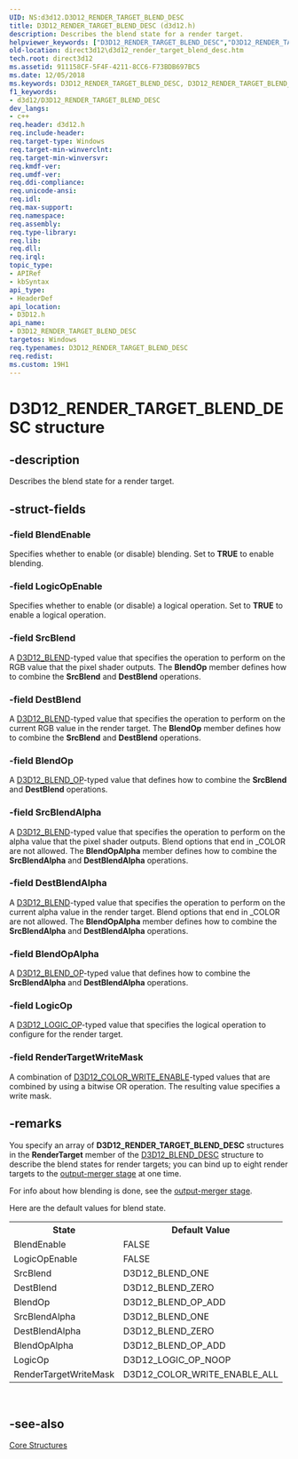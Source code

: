 ```yaml
---
UID: NS:d3d12.D3D12_RENDER_TARGET_BLEND_DESC
title: D3D12_RENDER_TARGET_BLEND_DESC (d3d12.h)
description: Describes the blend state for a render target.helpviewer_keywords: ["D3D12_RENDER_TARGET_BLEND_DESC","D3D12_RENDER_TARGET_BLEND_DESC structure","d3d12/D3D12_RENDER_TARGET_BLEND_DESC","direct3d12.d3d12_render_target_blend_desc"]
old-location: direct3d12\d3d12_render_target_blend_desc.htm
tech.root: direct3d12
ms.assetid: 911158CF-5F4F-4211-8CC6-F73BDB697BC5
ms.date: 12/05/2018
ms.keywords: D3D12_RENDER_TARGET_BLEND_DESC, D3D12_RENDER_TARGET_BLEND_DESC structure, d3d12/D3D12_RENDER_TARGET_BLEND_DESC, direct3d12.d3d12_render_target_blend_desc
f1_keywords:
- d3d12/D3D12_RENDER_TARGET_BLEND_DESC
dev_langs:
- c++
req.header: d3d12.h
req.include-header: 
req.target-type: Windows
req.target-min-winverclnt: 
req.target-min-winversvr: 
req.kmdf-ver: 
req.umdf-ver: 
req.ddi-compliance: 
req.unicode-ansi: 
req.idl: 
req.max-support: 
req.namespace: 
req.assembly: 
req.type-library: 
req.lib: 
req.dll: 
req.irql: 
topic_type:
- APIRef
- kbSyntax
api_type:
- HeaderDef
api_location:
- D3D12.h
api_name:
- D3D12_RENDER_TARGET_BLEND_DESC
targetos: Windows
req.typenames: D3D12_RENDER_TARGET_BLEND_DESC
req.redist: 
ms.custom: 19H1
---
```


# D3D12_RENDER_TARGET_BLEND_DESC structure


## -description


Describes the blend state for a render target.


## -struct-fields




### -field BlendEnable

Specifies whether to enable (or disable) blending. Set to <b>TRUE</b> to enable blending.


### -field LogicOpEnable

Specifies whether to enable (or disable) a logical operation. Set to <b>TRUE</b> to enable a logical operation.


### -field SrcBlend

A <a href="https://docs.microsoft.com/windows/desktop/api/d3d12/ne-d3d12-d3d12_blend">D3D12_BLEND</a>-typed value that specifies the operation to perform on the RGB value that the pixel shader outputs. The <b>BlendOp</b> member defines how to combine the <b>SrcBlend</b> and <b>DestBlend</b> operations.


### -field DestBlend

A <a href="https://docs.microsoft.com/windows/desktop/api/d3d12/ne-d3d12-d3d12_blend">D3D12_BLEND</a>-typed value that specifies the operation to perform on the current RGB value in the render target. The <b>BlendOp</b> member defines how to combine the <b>SrcBlend</b> and <b>DestBlend</b> operations.


### -field BlendOp

A <a href="https://docs.microsoft.com/windows/desktop/api/d3d12/ne-d3d12-d3d12_blend_op">D3D12_BLEND_OP</a>-typed value that defines how to combine the <b>SrcBlend</b> and <b>DestBlend</b> operations.


### -field SrcBlendAlpha

A <a href="https://docs.microsoft.com/windows/desktop/api/d3d12/ne-d3d12-d3d12_blend">D3D12_BLEND</a>-typed value that specifies the operation to perform on the alpha value that the pixel shader outputs. Blend options that end in _COLOR are not allowed. The <b>BlendOpAlpha</b> member defines how to combine the <b>SrcBlendAlpha</b> and <b>DestBlendAlpha</b> operations.


### -field DestBlendAlpha

A <a href="https://docs.microsoft.com/windows/desktop/api/d3d12/ne-d3d12-d3d12_blend">D3D12_BLEND</a>-typed value that specifies the operation to perform on the current alpha value in the render target. Blend options that end in _COLOR are not allowed. The <b>BlendOpAlpha</b> member defines how to combine the <b>SrcBlendAlpha</b> and <b>DestBlendAlpha</b> operations.


### -field BlendOpAlpha

A <a href="https://docs.microsoft.com/windows/desktop/api/d3d12/ne-d3d12-d3d12_blend_op">D3D12_BLEND_OP</a>-typed value that defines how to combine the <b>SrcBlendAlpha</b> and <b>DestBlendAlpha</b> operations.


### -field LogicOp

A  <a href="https://docs.microsoft.com/windows/desktop/api/d3d12/ne-d3d12-d3d12_logic_op">D3D12_LOGIC_OP</a>-typed value that specifies the logical operation to configure for the render target.


### -field RenderTargetWriteMask

A combination of <a href="https://docs.microsoft.com/windows/desktop/api/d3d12/ne-d3d12-d3d12_color_write_enable">D3D12_COLOR_WRITE_ENABLE</a>-typed values that are combined by using a bitwise OR operation. The resulting value specifies a write mask.


## -remarks



You specify an array of <b>D3D12_RENDER_TARGET_BLEND_DESC</b> structures in the <b>RenderTarget</b> member of the <a href="https://docs.microsoft.com/windows/desktop/api/d3d12/ns-d3d12-d3d12_blend_desc">D3D12_BLEND_DESC</a> structure to describe the blend states for render targets; you can bind up to eight render targets to the <a href="https://docs.microsoft.com/windows/desktop/direct3d11/d3d10-graphics-programming-guide-output-merger-stage">output-merger stage</a> at one time.

For info about how blending is done, see the <a href="https://docs.microsoft.com/windows/desktop/direct3d11/d3d10-graphics-programming-guide-output-merger-stage">output-merger stage</a>.

Here are the default values for blend state.

<table>
<tr>
<th>State</th>
<th>Default Value</th>
</tr>
<tr>
<td>BlendEnable</td>
<td>FALSE</td>
</tr>
<tr>
<td>LogicOpEnable</td>
<td>FALSE</td>
</tr>
<tr>
<td>SrcBlend</td>
<td>D3D12_BLEND_ONE</td>
</tr>
<tr>
<td>DestBlend</td>
<td>D3D12_BLEND_ZERO</td>
</tr>
<tr>
<td>BlendOp</td>
<td>D3D12_BLEND_OP_ADD</td>
</tr>
<tr>
<td>SrcBlendAlpha</td>
<td>D3D12_BLEND_ONE</td>
</tr>
<tr>
<td>DestBlendAlpha</td>
<td>D3D12_BLEND_ZERO</td>
</tr>
<tr>
<td>BlendOpAlpha</td>
<td>D3D12_BLEND_OP_ADD</td>
</tr>
<tr>
<td>LogicOp</td>
<td>D3D12_LOGIC_OP_NOOP</td>
</tr>
<tr>
<td>RenderTargetWriteMask</td>
<td>D3D12_COLOR_WRITE_ENABLE_ALL</td>
</tr>
</table>
 




## -see-also




<a href="https://docs.microsoft.com/windows/desktop/direct3d12/direct3d-12-structures">Core Structures</a>
 

 


